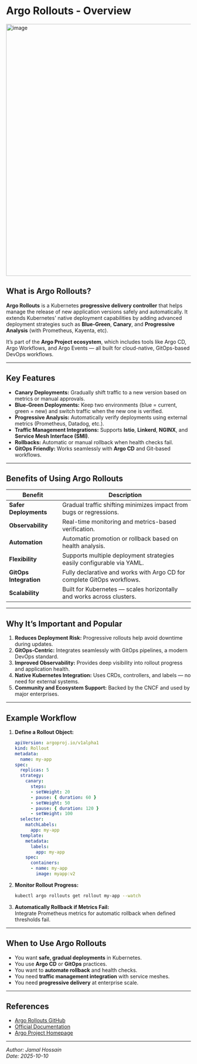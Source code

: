 # Argo Rollouts - Overview
<img width="1648" height="687" alt="image" src="https://github.com/user-attachments/assets/224283dd-69c1-44c2-9060-3d8b0c7ce569" />

## What is Argo Rollouts?

**Argo Rollouts** is a Kubernetes **progressive delivery controller** that helps manage the release of new application versions safely and automatically. It extends Kubernetes' native deployment capabilities by adding advanced deployment strategies such as **Blue-Green**, **Canary**, and **Progressive Analysis** (with Prometheus, Kayenta, etc).

It’s part of the **Argo Project ecosystem**, which includes tools like Argo CD, Argo Workflows, and Argo Events — all built for cloud-native, GitOps-based DevOps workflows.

---

## Key Features

- **Canary Deployments:** Gradually shift traffic to a new version based on metrics or manual approvals.
- **Blue-Green Deployments:** Keep two environments (blue = current, green = new) and switch traffic when the new one is verified.
- **Progressive Analysis:** Automatically verify deployments using external metrics (Prometheus, Datadog, etc.).
- **Traffic Management Integrations:** Supports **Istio**, **Linkerd**, **NGINX**, and **Service Mesh Interface (SMI)**.
- **Rollbacks:** Automatic or manual rollback when health checks fail.
- **GitOps Friendly:** Works seamlessly with **Argo CD** and Git-based workflows.

---

## Benefits of Using Argo Rollouts

| Benefit | Description |
|----------|-------------|
| **Safer Deployments** | Gradual traffic shifting minimizes impact from bugs or regressions. |
| **Observability** | Real-time monitoring and metrics-based verification. |
| **Automation** | Automatic promotion or rollback based on health analysis. |
| **Flexibility** | Supports multiple deployment strategies easily configurable via YAML. |
| **GitOps Integration** | Fully declarative and works with Argo CD for complete GitOps workflows. |
| **Scalability** | Built for Kubernetes — scales horizontally and works across clusters. |

---

## Why It’s Important and Popular

1. **Reduces Deployment Risk:** Progressive rollouts help avoid downtime during updates.
2. **GitOps-Centric:** Integrates seamlessly with GitOps pipelines, a modern DevOps standard.
3. **Improved Observability:** Provides deep visibility into rollout progress and application health.
4. **Native Kubernetes Integration:** Uses CRDs, controllers, and labels — no need for external systems.
5. **Community and Ecosystem Support:** Backed by the CNCF and used by major enterprises.

---

## Example Workflow

1. **Define a Rollout Object:**
   ```yaml
   apiVersion: argoproj.io/v1alpha1
   kind: Rollout
   metadata:
     name: my-app
   spec:
     replicas: 5
     strategy:
       canary:
         steps:
         - setWeight: 20
         - pause: { duration: 60 }
         - setWeight: 50
         - pause: { duration: 120 }
         - setWeight: 100
     selector:
       matchLabels:
         app: my-app
     template:
       metadata:
         labels:
           app: my-app
       spec:
         containers:
         - name: my-app
           image: myapp:v2
   ```

2. **Monitor Rollout Progress:**
   ```bash
   kubectl argo rollouts get rollout my-app --watch
   ```

3. **Automatically Rollback if Metrics Fail:**  
   Integrate Prometheus metrics for automatic rollback when defined thresholds fail.

---

## When to Use Argo Rollouts

- You want **safe, gradual deployments** in Kubernetes.
- You use **Argo CD** or **GitOps** practices.
- You want to **automate rollback** and health checks.
- You need **traffic management integration** with service meshes.
- You need **progressive delivery** at enterprise scale.

---

## References

- [Argo Rollouts GitHub](https://github.com/argoproj/argo-rollouts)
- [Official Documentation](https://argo-rollouts.readthedocs.io/)
- [Argo Project Homepage](https://argoproj.github.io/)

---

*Author: Jamal Hossain*  
*Date: 2025-10-10*  
